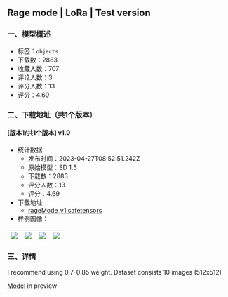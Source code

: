 ## Rage mode | LoRa | Test version
### 一、模型概述

- 标签：`objects`
- 下载数：2883
- 收藏人数：707
- 评论人数：3
- 评分人数：13
- 评分：4.69

### 二、下载地址（共1个版本）

#### [版本1/共1个版本] v1.0

- 统计数据
  - 发布时间：2023-04-27T08:52:51.242Z
  - 原始模型：SD 1.5
  - 下载数：2883
  - 评分人数：13
  - 评分：4.69
- 下载地址
  - [rageMode_v1.safetensors](https://civitai.com/api/download/models/56146)
- 样例图像：

| <img src="https://image.civitai.com/xG1nkqKTMzGDvpLrqFT7WA/172dc95e-e2ce-4d07-6451-0970ecba7200/width=450/608559.jpeg" /> | <img src="https://image.civitai.com/xG1nkqKTMzGDvpLrqFT7WA/4a5fbe94-ed50-4731-16c0-b24bdda18700/width=450/608565.jpeg" /> | <img src="https://image.civitai.com/xG1nkqKTMzGDvpLrqFT7WA/8842ae24-1c5e-494b-81b5-8cb76cc8bb00/width=450/608564.jpeg" /> | <img src="https://image.civitai.com/xG1nkqKTMzGDvpLrqFT7WA/1391a676-8d4a-4333-2861-748990bb1e00/width=450/608562.jpeg" /> |
| ---- | ---- | ---- | ---- |


### 三、详情
<p>I recommend using 0.7-0.85 weight. Dataset consists 10 images (512x512)</p><p><a rel="ugc" href="https://civitai.com/models/7371/rev-animated">Model</a> in preview</p>